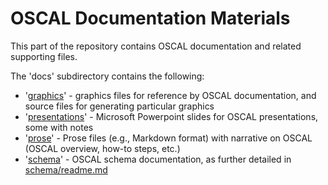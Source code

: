 # OSCAL Documentation Materials

This part of the repository contains OSCAL documentation and related supporting files.

The 'docs' subdirectory contains the following:

 * '[graphics](graphics)' - graphics files for reference by OSCAL documentation, and source files for generating particular graphics
 * '[presentations](presentations)' - Microsoft Powerpoint slides for OSCAL presentations, some with notes
 * '[prose](prose)' - Prose files (e.g., Markdown format) with narrative on OSCAL (OSCAL overview, how-to steps, etc.)
 * '[schema](schema)' - OSCAL schema documentation, as further detailed in [schema/readme.md](schema/readme.md)
  
